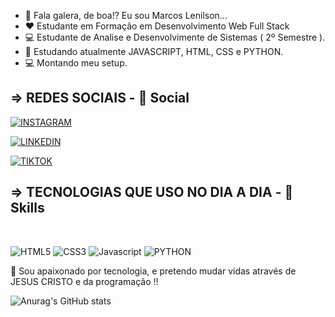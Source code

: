 - 👋 Fala galera, de boa!? Eu sou Marcos Lenilson...
- ❤ Estudante em Formação em Desenvolvimento Web Full Stack 
- 💻 Estudante de Analise e Desenvolvimente de Sistemas ( 2º Semestre ).
- 🌱 Estudando atualmente JAVASCRIPT, HTML, CSS e PYTHON.
- 💻 Montando meu setup.

<h2>=> REDES SOCIAIS - 👨 Social</h2>

[![INSTAGRAM](https://img.shields.io/badge/Instagram-E4405F?style=for-the-badge&logo=instagram&logoColor=white)](https://www.instagram.com/marcos_lenilson/)

[![LINKEDIN](https://img.shields.io/badge/LinkedIn-0077B5?style=for-the-badge&logo=linkedin&logoColor=white)](https://www.linkedin.com/in/marcos-lenilson/)

[![TIKTOK](https://img.shields.io/badge/TikTok-000000?style=for-the-badge&logo=tiktok&logoColor=white)](https://www.tiktok.com/@marcos_futurodev)

<h2> => TECNOLOGIAS QUE USO NO DIA A DIA - 🚀 Skills</h2>
<BR>


  ![HTML5](https://img.shields.io/badge/HTML5-E34F26?style=for-the-badge&logo=html5&logoColor=white) 
  ![CSS3](https://img.shields.io/badge/CSS3-1572B6?style=for-the-badge&logo=css3&logoColor=white) 
  ![Javascript](https://img.shields.io/badge/JavaScript-F7DF1E?style=for-the-badge&logo=javascript&logoColor=black) 
  ![PYTHON](https://img.shields.io/badge/Python-14354C?style=for-the-badge&logo=python&logoColor=white) 

  
🙏 Sou apaixonado por tecnologia, e pretendo mudar vidas através de JESUS CRISTO e da programação !!

  
<!--   ![Lenilson GitHub stats](https://github-readme-stats.vercel.app/api?username=MarcosLenilson&show_icons=true&theme=radical)


<div >
  <a href="https://github.com/MarcosLenilson">
  <img height="120em" src="https://github-readme-stats.vercel.app/api/top-langs/?username=marcoslenilson&layout=compact&langs_count=7&theme=dracula"/>
 
</div> -->

  ![Anurag's GitHub stats](https://github-readme-stats.vercel.app/api?username=MarcosLenilson&show_icons=true&theme=transparent)

